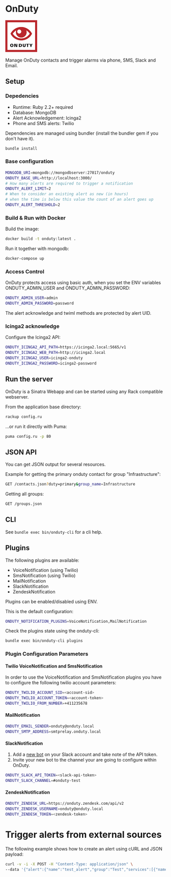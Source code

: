 # OnDuty

![OnDuty](public/images/onduty.png)

Manage OnDuty contacts and trigger alarms via phone, SMS, Slack and Email.

## Setup

### Depedencies

  - Runtime: Ruby 2.2+ required
  - Database: MongoDB
  - Alert Acknowledgement: Icinga2
  - Phone and SMS alerts: Twilio

Dependencies are managed using bundler (install the bundler gem if you don't have it).

```bash
bundle install
```

### Base configuration

```bash
MONGODB_URI=mongodb://mongodbserver:27017/onduty
ONDUTY_BASE_URL=http://localhost:3000/
# How many alerts are required to trigger a notification
ONDUTY_ALERT_LIMIT=2
# When to consider an existing alert as new (in hours)
# when the time is below this value the count of an alert goes up
ONDUTY_ALERT_THRESHOLD=2
```

### Build & Run with Docker

Build the image:

```bash
docker build -t onduty:latest .
```

Run it together with mongodb:

```bash
docker-compose up
```

### Access Control

OnDuty protects access using basic auth, when you set the ENV variables ONDUTY_ADMIN_USER and ONDUTY_ADMIN_PASSWORD:

```bash
ONDUTY_ADMIN_USER=admin
ONDUTY_ADMIN_PASSWORD=password
```

The alert acknowledge and twiml methods are protected by alert UID.

### Icinga2 acknowledge

Configure the Icinga2 API:

```bash
ONDUTY_ICINGA2_API_PATH=https://icinga2.local:5665/v1
ONDUTY_ICINGA2_WEB_PATH=http://icinga2.local
ONDUTY_ICINGA2_USER=icinga2-onduty
ONDUTY_ICINGA2_PASSWORD=icinga2-password
```

## Run the server

OnDuty is a Sinatra Webapp and can be started using any Rack compatible webserver.

From the application base directory:

```bash
rackup config.ru
```

...or run it directly with Puma:

```bash
puma config.ru -p 80
```

## JSON API

You can get JSON output for several resources.

Example for getting the primary onduty contact for group "Infrastructure":
```bash
GET /contacts.json?duty=primary&group_name=Infrastructure
```

Getting all groups:
```bash
GET /groups.json
```

## CLI

See `bundle exec bin/onduty-cli` for a cli help.

## Plugins

The following plugins are available:
  - VoiceNotification (using Twilio)
  - SmsNotification (using Twilio)
  - MailNotification
  - SlackNotification
  - ZendeskNotification

Plugins can be enabled/disabled using ENV.

This is the default configuration:

```bash
ONDUTY_NOTIFICATION_PLUGINS=VoiceNotification,MailNotification
```

Check the plugins state using the onduty-cli:

```bash
bundle exec bin/onduty-cli plugins
```

### Plugin Configuration Parameters

#### Twilio VoiceNotification and SmsNotification

In order to use the VoiceNotification and SmsNotification plugins you have to configure the following twilio account parameters:

```bash
ONDUTY_TWILIO_ACCOUNT_SID=<account-sid>
ONDUTY_TWILIO_ACCOUNT_TOKEN=<account-token>
ONDUTY_TWILIO_FROM_NUMBER=+411235678
```

#### MailNotification

```bash
ONDUTY_EMAIL_SENDER=onduty@onduty.local
ONDUTY_SMTP_ADDRESS=smtprelay.onduty.local
```

#### SlackNotification

  1. Add a [new bot](https://my.slack.com/services/new/bot) on your Slack account and take note of the API token.
  2. Invite your new bot to the channel your are going to configure within OnDuty.

```bash
ONDUTY_SLACK_API_TOKEN=<slack-api-token>
ONDUTY_SLACK_CHANNEL=#onduty-test
```

#### ZendeskNotification

```bash
ONDUTY_ZENDESK_URL=https://onduty.zendesk.com/api/v2
ONDUTY_ZENDESK_USERNAME=onduty@onduty.local
ONDUTY_ZENDESK_TOKEN=<zendesk-token>
```

# Trigger alerts from external sources

The following example shows how to create an alert using cURL and JSON payload:

```bash
curl -v -i -X POST -H "Content-Type: application/json" \
--data '{"alert":{"name":"test_alert","group":"Test","services":[{"name":"service1","host":"host1"},{"name":"service2","host":"host2"}]},"force":"false"}' \ 'http://admin:password@127.0.0.1:3000/alerts/new.json'
```
